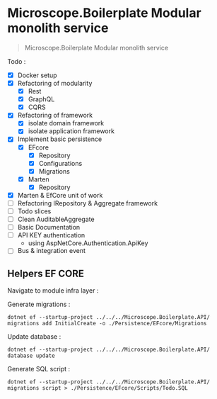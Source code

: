 # Microscope.Boilerplate Modular monolith service

> Microscope.Boilerplate Modular monolith service

Todo : 

- [x] Docker setup
- [x] Refactoring of modularity
  - [x] Rest
  - [x] GraphQL
  - [x] CQRS
- [x] Refactoring of framework
  - [x] isolate domain framework
  - [x] isolate application framework
- [x] Implement basic persistence
  - [x] EFcore
    - [x] Repository
    - [x] Configurations
    - [x] Migrations
  - [x] Marten
    - [x] Repository
- [x] Marten & EfCore unit of work
- [ ] Refactoring IRepository & Aggregate framework
- [ ] Todo slices
- [ ] Clean AuditableAggregate
- [ ] Basic Documentation
- [ ] API KEY authentication
  - using AspNetCore.Authentication.ApiKey
- [ ] Bus & integration event

## Helpers EF CORE

Navigate to module infra layer :

Generate migrations :

    dotnet ef --startup-project ../../../Microscope.Boilerplate.API/ migrations add InitialCreate -o ./Persistence/EFcore/Migrations

Update database :

    dotnet ef --startup-project ../../../Microscope.Boilerplate.API/ database update

Generate SQL script :

    dotnet ef --startup-project ../../../Microscope.Boilerplate.API/ migrations script > ./Persistence/EFcore/Scripts/Todo.SQL